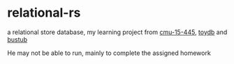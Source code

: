 # relational-rs
a relational store database, my learning project from [cmu-15-445](https://15445.courses.cs.cmu.edu/fall2019/schedule.html), [toydb](https://github.com/erikgrinaker/toydb) and [bustub](https://github.com/cmu-db/bustub)

He may not be able to run, mainly to complete the assigned homework 